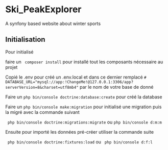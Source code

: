 # Ski_PeakExplorer
A synfony based website about winter sports

## Initialisation

Pour initialisé

faire un ``` composer install``` pour installé tout les composants nécessaire au projet

Copié le .env pour créé un .env.local et dans ce dernier remplacé ``` # DATABASE_URL="mysql://app:!ChangeMe!@127.0.0.1:3306/app?serverVersion=8&charset=utf8mb4" ```
par le nom de votre base de donné


Faire un ``` php bin/console doctrine:database:create ``` pour créé la database

Faire un ``` php bin/console make:migration ``` pour initialisé une migration puis la migré avec la commande suivant

``` php bin/console doctrine:migrations:migrate``` ou ```php bin/console d:m:m ``` 

Ensuite pour importé les données pré-créer utiliser la commande suite 

``` php bin/console doctrine:fixtures:load```  ou  ``` php bin/console d:f:l```
